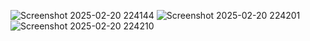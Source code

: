 ![Screenshot 2025-02-20 224144](https://github.com/user-attachments/assets/21587776-0de0-488c-966c-f1895c4652d1)
![Screenshot 2025-02-20 224201](https://github.com/user-attachments/assets/e98cde84-5dc3-4318-9330-cbe71e965cbc)
![Screenshot 2025-02-20 224210](https://github.com/user-attachments/assets/f3e0d0aa-a7da-49d0-98a7-dec833f3ca47)
